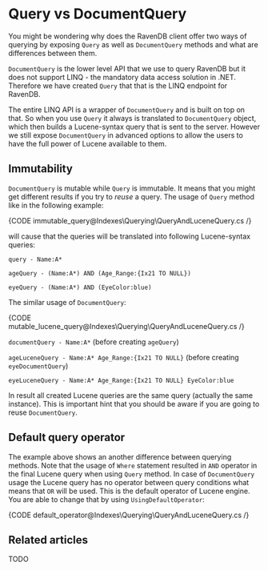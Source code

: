 ﻿# Query vs DocumentQuery

You might be wondering why does the RavenDB client offer two ways of querying by exposing `Query` as well as `DocumentQuery` methods and what are
differences between them.

`DocumentQuery` is the lower level API that we use to query RavenDB but it does not support LINQ - the mandatory data access solution in .NET. Therefore we have created `Query` that that is the LINQ endpoint for RavenDB. 

The entire LINQ API is a wrapper of `DocumentQuery` and is built on top on that. 
So when you use `Query` it always is translated to `DocumentQuery` object, which then builds a Lucene-syntax query that is sent to the server.
However we still expose `DocumentQuery` in advanced options to allow the users to have the full power of Lucene available to them. 

## Immutability

`DocumentQuery` is mutable while `Query` is immutable. It means that you might get different results if you try to *reuse* a query. The usage of `Query` method like in the following example:

{CODE immutable_query@Indexes\Querying\QueryAndLuceneQuery.cs /}

will cause that the queries will be translated into following Lucene-syntax queries:

`query - Name:A*`

`ageQuery - (Name:A*) AND (Age_Range:{Ix21 TO NULL})`

`eyeQuery - (Name:A*) AND (EyeColor:blue)`

The similar usage of `DocumentQuery`:

{CODE mutable_lucene_query@Indexes\Querying\QueryAndLuceneQuery.cs /}

`documentQuery - Name:A*` (before creating `ageQuery`)

`ageLuceneQuery - Name:A* Age_Range:{Ix21 TO NULL}` (before creating `eyeDocumentQuery`)

`eyeLuceneQuery - Name:A* Age_Range:{Ix21 TO NULL} EyeColor:blue`

In result all created Lucene queries are the same query (actually the same instance). This is important hint that you should be aware if you are going to reuse `DocumentQuery`.

## Default query operator

The example above shows an another difference between querying methods. Note that the usage of `Where` statement resulted in `AND` operator 
in the final Lucene query when using `Query` method. In case of `DocumentQuery` usage the Lucene query has no operator between query conditions what means
that `OR` will be used. This is the default operator of Lucene engine. You are able to change that by using `UsingDefaultOperator`:

{CODE default_operator@Indexes\Querying\QueryAndLuceneQuery.cs /}

## Related articles

TODO